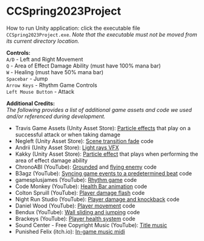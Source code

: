 # CCSpring2023Project
How to run Unity application: click the executable file `CCSpring2023Project.exe`. *Note that the executable must not be moved from its current directory location.*


**Controls:**  
`A/D` - Left and Right Movement  
`Q` - Area of Effect Damage Ability (must have 100% mana bar)  
`W` - Healing (must have 50% mana bar)  
`Spacebar` - Jump  
`Arrow Keys` - Rhythm Game Controls  
`Left Mouse Button` - Attack  

**Additional Credits:**  
*The following provides a list of additional game assets and code we used and/or referenced during development.*  
- Travis Game Assets (Unity Asset Store): [Particle effects](https://assetstore.unity.com/packages/vfx/particles/hit-impact-effects-free-218385) that play on a successful attack or when taking damage
- Negleft (Unity Asset Store): [Scene transition fade](https://assetstore.unity.com/packages/tools/particles-effects/simple-fade-scene-transition-system-81753) code
- Andrii (Unity Asset Store): [Light rays VFX](https://assetstore.unity.com/packages/vfx/shaders/lightrays-2d-effect-103506)
- Kakky (Unity Asset Store): [Particle effect](https://assetstore.unity.com/packages/vfx/particles/spells/ky-magic-effects-free-21927) that plays when performing the area of effect damage ability
- ChronoABI (YouTube): [Grounded](https://www.youtube.com/watch?v=ovg5HNrZK0o) and [flying enemy](https://www.youtube.com/watch?v=lHLZxd0O6XY) code
- B3agz (YouTube): [Syncing game events to a predetermined beat](https://www.youtube.com/watch?v=gIjajeyjRfE) code
- gamesplusjames (YouTube): [Rhythm game](https://www.youtube.com/watch?v=cZzf1FQQFA0) code
- Code Monkey (YouTube): [Health Bar animation](https://www.youtube.com/watch?v=cR8jP8OGbhM) code
- Colton Spruill (YouTube): [Player damage flash](https://www.youtube.com/watch?v=3aWgstSctMw) code
- Night Run Studio (YouTube): [Player damage and knockback](https://www.youtube.com/watch?v=_1Oou4459Us) code
- Daniel Wood (YouTube): [Player movement](https://www.youtube.com/watch?v=p27nLv6go7E&list=PLGmYIROty-5YhzMWqgAIXlPIRU2_tcz0l&index=10) code
- Bendux (YouTube): [Wall sliding and jumping](https://www.youtube.com/watch?v=O6VX6Ro7EtA) code
- Brackeys (YouTube): [Player health system](https://www.youtube.com/watch?v=BLfNP4Sc_iA) code
- Sound Center - Free Copyright Music (YouTube): [Title music](https://www.youtube.com/watch?v=oSrkDv_fYWE)
- Punished Felix (itch.io): [In-game music midi](https://punishedfelix.itch.io/free-midi-music)
